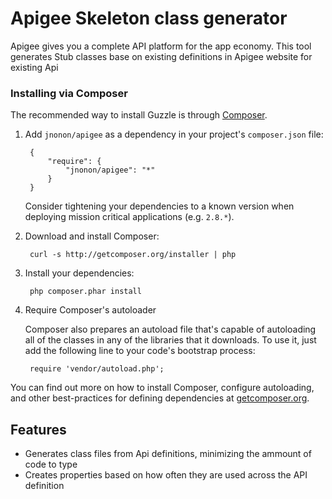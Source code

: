 Apigee Skeleton class generator
================================================

Apigee gives you a complete API platform for the app economy.
This tool generates Stub classes base on existing definitions in Apigee website for existing Api 

### Installing via Composer

The recommended way to install Guzzle is through [Composer](http://getcomposer.org).

1. Add ``jnonon/apigee`` as a dependency in your project's ``composer.json`` file:

        {
            "require": {
                "jnonon/apigee": "*"
            }
        }

    Consider tightening your dependencies to a known version when deploying mission critical applications (e.g. ``2.8.*``).

2. Download and install Composer:

        curl -s http://getcomposer.org/installer | php

3. Install your dependencies:

        php composer.phar install

4. Require Composer's autoloader

    Composer also prepares an autoload file that's capable of autoloading all of the classes in any of the libraries that it downloads. To use it, just add the following line to your code's bootstrap process:

        require 'vendor/autoload.php';

You can find out more on how to install Composer, configure autoloading, and other best-practices for defining dependencies at [getcomposer.org](http://getcomposer.org).

Features
--------

- Generates class files from Api definitions, minimizing the ammount of code to type
- Creates properties based on how often they are used across the API definition 